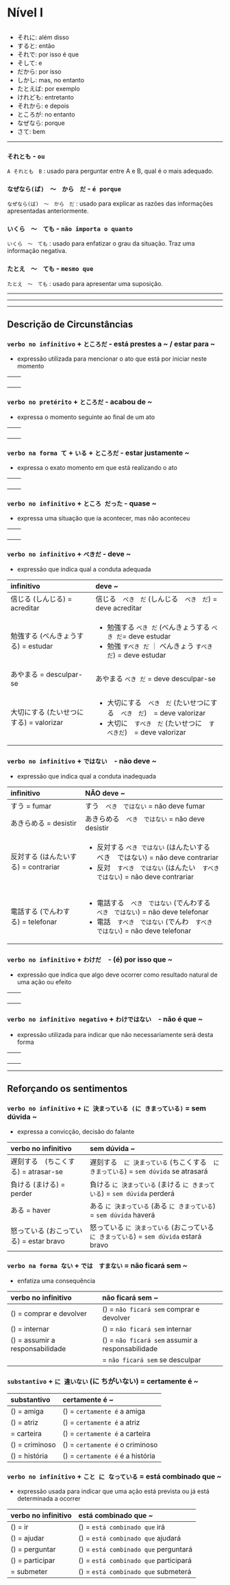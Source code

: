 # Nível I

##
- それに: além disso
- すると: então
- それで: por isso é que
- そして: e
- だから: por isso
- しかし: mas, no entanto
- たとえば: por exemplo
- けれども: entretanto
- それから: e depois
- ところが: no entanto
- なぜなら: porque
- さて: bem


---

### ```それとも``` - ```ou```
```A それとも　B``` : usado para perguntar entre A e B, qual é o mais adequado.

### ```なぜなら(ば)　〜　から　だ``` - ```é porque```
```なぜなら(ば)　〜　から　だ``` : usado para explicar as razões das informações apresentadas anteriormente.

### ```いくら　〜　ても``` - ```não importa o quanto```
```いくら　〜　ても``` : usado para enfatizar o grau da situação. Traz uma informação negativa.

### ```たとえ　〜　ても``` - ```mesmo que```
```たとえ　〜　ても``` : usado para apresentar uma suposição.

---

---


---

## Descrição de Circunstâncias
### ```verbo no infinitivo``` + ```ところだ``` - está prestes a ~ / estar para ~
- expressão utilizada para mencionar o ato que está por iniciar neste momento

|  |  |
|:---|:---|
|  |  |
|  |  |
|  |  |
|  |  |

### ```verbo no pretérito``` + ```ところだ``` - acabou de ~
- expressa o momento seguinte ao final de um ato
  
|  |  |
|:---|:---|
|  |  |
|  |  |
|  |  |
|  |  |

### ```verbo na forma て``` + ```いる``` + ```ところだ``` - estar justamente ~
- expressa o exato momento em que está realizando o ato
  
|  |  |
|:---|:---|
|  |  |
|  |  |
|  |  |
|  |  |

### ```verbo no infinitivo``` + ```ところ だった``` - quase ~ 
- expressa uma situação que ia acontecer, mas não aconteceu

|  |  |
|:---|:---|
|  |  |
|  |  |
|  |  |
|  |  |


### ```verbo no infinitivo``` + ```べきだ``` - deve ~
- expressão que indica qual a conduta adequada

| infinitivo | deve ~ |
|:---|:---|
| 信じる (しんじる) = acreditar | 信じる　```べき　だ``` (しんじる　```べき　だ```) = deve acreditar |
| 勉強する (べんきょうする) = estudar | <ul><li>勉強する ```べき だ``` (べんきょうする ```べき だ```= deve estudar</li><li>勉強 ```すべき だ```  ｜ べんきょう ```すべき だ```) = deve estudar</li></ul>
| あやまる = desculpar-se | あやまる ```べき だ``` = deve desculpar-se |
| 大切にする (たいせつにする) = valorizar | <ul><li> 大切にする　```べき　だ``` (たいせつにする　```べき　だ```)　= deve valorizar</li><li> 大切に　```すべき　だ``` (たいせつに　```すべきだ```)　= deve valorizar</li></ul> |

### ```verbo no infinitivo``` + ```ではない```　- não deve ~
- expressão que indica qual a conduta inadequada

| infinitivo | NÃO deve ~ |
|:---|:---|
| すう = fumar | すう　```べき　ではない``` = não deve fumar |
| あきらめる = desistir | あきらめる　```べき　ではない``` = não deve desistir |
| 反対する  (はんたいする) = contrariar | <ul><li>反対する ```べき ではない``` (はんたいする　べき　ではない) = não deve contrariar</li><li> 反対　```すべき　ではない``` (はんたい　```すべき　ではない```) = não deve contrariar</li></ul></ul> |
| 電話する (でんわする) = telefonar | <ul><li>電話する　```べき　ではない``` (でんわする　```べき　ではない```) = não deve telefonar</li><li> 電話　```すべき　ではない``` (でんわ　```すべき　ではない```) = não deve telefonar</li></ul> |

### ```verbo no infinitivo``` + ```わけだ```　- (é) por isso que ~
- expressão que indica que algo deve ocorrer como resultado natural de uma ação ou efeito
  
|  |  |
|:---|:---|
|  |  |
|  |  |
|  |  |
|  |  |

### ```verbo no infinitivo negativo``` + ```わけではない```　- não é que ~
- expressão utilizada para indicar que não necessariamente será desta forma

|  |  |
|:---|:---|
|  |  |
|  |  |
|  |  |
|  |  |



---
## Reforçando os sentimentos
###
###
###
###



### ```verbo no infinitivo``` + ```に 決まっている (に きまっている)``` = sem dúvida ~
- expressa a convicção, decisão do falante

| verbo no infinitivo | sem dúvida ~ |
|:---|:---|
| 遅刻する　(ちこくする) = atrasar-se | 遅刻する　```に 決まっている``` (ちこくする　```に きまっている```) = ```sem dúvida``` se atrasará |
| 負ける (まける) = perder | 負ける ```に 決まっている``` (まける ```に きまっている```) = ```sem dúvida``` perderá |
| ある = haver | ある ```に 決まっている``` (ある ```に きまっている```) = ```sem dúvida``` haverá |
| 怒っている (おこっている) = estar bravo | 怒っている ```に 決まっている``` (おこっている ```に きまっている```) = ```sem dúvida``` estará bravo |


### ```verbo na forma ない``` + ```では　すまない``` = não ficará sem ~
- enfatiza uma consequência

| verbo no infinitivo | não ficará sem ~ |
|:---|:---|
|  () = comprar e devolver |  () = ```não ficará sem``` comprar e devolver |
|  () = internar |  () = ```não ficará sem``` internar |
|  () = assumir a responsabilidade |  () = ```não ficará sem``` assumir a responsabilidade |
|  |  = ```não ficará sem``` se desculpar |


### ```substantivo``` + ```に 違いない``` (に ちがいない) = certamente é ~

| substantivo | certamente é ~ |
|:---|:---|
|  () = amiga |  () = ```certamente é``` a amiga |
|  () = atriz |  () = ```certamente é``` a atriz |
|  = carteira |  () = ```certamente é``` a carteira |
|  () = criminoso |  () = ```certamente é``` o criminoso |
|  () = história |  () = ```certamente é``` é a história |


### ```verbo no infinitivo``` + ```こと に なっている``` = está combinado que ~

- expressão usada para indicar que uma ação está prevista ou já está determinada a ocorrer

| verbo no infinitivo | está combinado que ~ |
|:---|:---|
|  () = ir |  () = ```está combinado que``` irá |
|  () = ajudar | () = ```está combinado que``` ajudará |
|  () = perguntar |  () = ```está combinado que``` perguntará |
|  () = participar |  () = ```está combinado que``` participará |
|  = submeter | () = ```está combinado que``` submeterá |